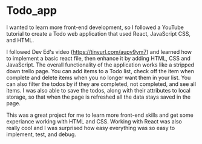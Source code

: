# Todo_app
I wanted to learn more front-end development, so I followed a YouTube tutorial to create a Todo web application that used React, JavaScript CSS, and HTML.

I followed Dev Ed's video (https://tinyurl.com/aupv9ym7) and learned how to implement a basic react file, then enhance it by adding HTML, CSS and JavaScript. 
The overall functionality of the application works like a stripped down trello page. You can add items to a Todo list, check off the item when complete and 
delete items when you no longer want them in your list. You can also filter the todos by if they are completed, not completed, and see all items. I was also
able to save the todos, along with their attributes to local storage, so that when the page is refreshed all the data stays saved in the page.

This was a great project for me to learn more front-end skills and get some experiance working with HTML and CSS. Working with React was also really cool and 
I was surprised how easy everything was so easy to implement, test, and debug.

